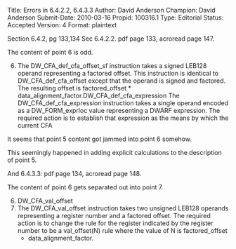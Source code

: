Title:       Errors in 6.4.2.2, 6.4.3.3
Author:      David Anderson
Champion:    David Anderson
Submit-Date: 2010-03-16
Propid:      100316.1
Type:        Editorial
Status:      Accepted
Version:     4
Format:      plaintext

Section 6.4.2, pg 133,134
Sec 6.4.2.2.  pdf page 133, acroread page 147.

The content of point 6 is odd.

6. The DW_CFA_def_cfa_offset_sf instruction takes a signed LEB128 
   operand representing a factored offset. This instruction is 
   identical to DW_CFA_def_cfa_offset except that the operand is 
   signed and factored. The resulting offset is factored_offset * 
   data_alignment_factor.DW_CFA_def_cfa_expression 
   The DW_CFA_def_cfa_expression instruction takes a single operand 
   encoded as a DW_FORM_exprloc value representing a DWARF expression. 
   The required action is to establish that expression as the means 
   by which the current CFA

It seems that point 5 content got jammed into point 6 somehow.  

This seemingly happened in adding explicit calculations to the description of point 5.  

And 6.4.3.3:
pdf page 134,  acroread page 148.

The content of point  6 gets separated out into point 7.

6. DW_CFA_val_offset
7. The DW_CFA_val_offset instruction takes two unsigned LEB128 operands 
   representing a register number and a factored offset. The required 
   action is to change the rule for the register indicated by the register 
   number to be a val_offset(N) rule where the value of N is factored_offset 
   * data_alignment_factor.

